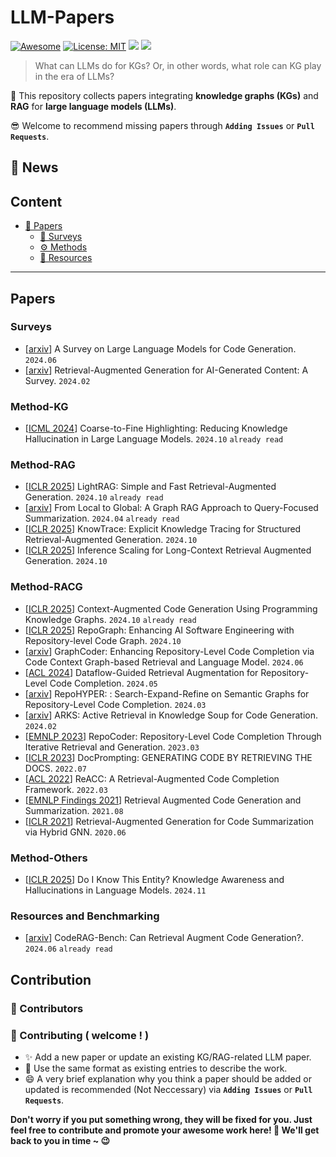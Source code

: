 # LLM-Papers
[![Awesome](https://awesome.re/badge.svg)](https://github.com/zjukg/KG-LLM-Papers) 
[![License: MIT](https://img.shields.io/badge/License-MIT-green.svg)](https://github.com/zjukg/KG-LLM-Papers/blob/main/LICENSE)
![](https://img.shields.io/github/last-commit/zjukg/KG-LLM-Papers?color=green) 
![](https://img.shields.io/badge/PRs-Welcome-red) 

>What can LLMs do for KGs? Or, in other words, what role can KG play in the era of LLMs?

🙌 This repository collects papers integrating **knowledge graphs (KGs)** and **RAG** for **large language models (LLMs)**.

😎 Welcome to recommend missing papers through **`Adding Issues`** or **`Pull Requests`**. 

<!-- Details of summary and classification of papers are shown in [wiki](https://github.com/zjukg/KG-LLM-Papers/wiki). -->

## 🔔 News

<!--
*Todo:*
1. - [ ] `Fine-grained classification of papers`
2. - [ ] `Update paper project / code`
3. - [ ] `Wiki page for brief paper introduction`
-->
   
## Content


  
- [📜 Papers](#papers)
  - [🔖 Surveys](#surveys)
  - [⚙ Methods](#methods)
  - [🧰 Resources](#resources-and-benchmarking)

---

##  Papers

### Surveys
- \[[arxiv](https://arxiv.org/pdf/2406.00515)\] A Survey on Large Language Models for Code Generation. `2024.06`
- \[[arxiv](https://arxiv.org/abs/2402.19473)\] Retrieval-Augmented Generation for AI-Generated Content: A Survey. `2024.02` 

### Method-KG
- \[[ICML 2024](https://openreview.net/forum?id=JCG0KTPVYy)\] Coarse-to-Fine Highlighting: Reducing Knowledge Hallucination in Large Language Models. `2024.10` `already read`


### Method-RAG
- \[[ICLR 2025](https://arxiv.org/abs/2410.05779)\] LightRAG: Simple and Fast Retrieval-Augmented Generation. `2024.10` `already read`
- \[[arxiv](https://arxiv.org/abs/2404.16130)\] From Local to Global: A Graph RAG Approach to Query-Focused Summarization. `2024.04` `already read`
- \[[ICLR 2025](https://openreview.net/forum?id=F6rZaxOC6m)\] KnowTrace: Explicit Knowledge Tracing for Structured Retrieval-Augmented Generation. `2024.10`
- \[[ICLR 2025](https://openreview.net/forum?id=FSjIrOm1vz)\] Inference Scaling for Long-Context Retrieval Augmented Generation. `2024.10`

### Method-RACG
- \[[ICLR 2025](https://arxiv.org/pdf/2410.18251)\] Context-Augmented Code Generation Using Programming Knowledge Graphs. `2024.10` `already read`
- \[[ICLR 2025](https://arxiv.org/abs/2410.14684)\] RepoGraph: Enhancing AI Software Engineering with Repository-level Code Graph. `2024.10`
- \[[arxiv](https://arxiv.org/pdf/2406.07003)\] GraphCoder: Enhancing Repository-Level Code Completion via Code Context Graph-based Retrieval and Language Model. `2024.06`
- \[[ACL 2024](https://arxiv.org/pdf/2405.19782)\] Dataflow-Guided Retrieval Augmentation for Repository-Level Code Completion. `2024.05`
- \[[arxiv](https://arxiv.org/pdf/2403.06095)\] RepoHYPER: : Search-Expand-Refine on Semantic Graphs for Repository-Level Code Completion. `2024.03`
- \[[arxiv](https://arxiv.org/abs/2402.12317)\] ARKS: Active Retrieval in Knowledge Soup for Code Generation. `2024.02`
- \[[EMNLP 2023](https://arxiv.org/pdf/2303.12570)\] RepoCoder: Repository-Level Code Completion Through Iterative Retrieval and Generation. `2023.03`
- \[[ICLR 2023](https://arxiv.org/pdf/2207.05987)\] DocPrompting: GENERATING CODE BY RETRIEVING THE DOCS. `2022.07`
- \[[ACL 2022](https://arxiv.org/abs/2203.07722)\] ReACC: A Retrieval-Augmented Code Completion Framework. `2022.03`
- \[[EMNLP Findings 2021](https://arxiv.org/abs/2108.11601)\] Retrieval Augmented Code Generation and Summarization. `2021.08`
- \[[ICLR 2021](https://arxiv.org/pdf/2006.05405)\] Retrieval-Augmented Generation for Code Summarization via Hybrid GNN. `2020.06`
### Method-Others
- \[[ICLR 2025](https://arxiv.org/pdf/2411.14257)\] Do I Know This Entity? Knowledge Awareness and Hallucinations in Language Models. `2024.11`

### Resources and Benchmarking
- \[[arxiv](https://arxiv.org/abs/2406.14497)\] CodeRAG-Bench: Can Retrieval Augment Code Generation?. `2024.06` `already read`



## Contribution
### 👥 Contributors

### 🎉 Contributing ( welcome ! )

- ✨ Add a new paper or update an existing KG/RAG-related LLM paper.
- 🧐 Use the same format as existing entries to describe the work.
- 😄 A very brief explanation why you think a paper should be added or updated is recommended (Not Neccessary) via **`Adding Issues`** or **`Pull Requests`**.

**Don't worry if you put something wrong, they will be fixed for you. Just feel free to contribute and promote your awesome work here! 🤩 We'll get back to you in time ~ 😉**


```
